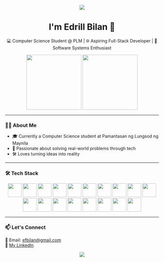 <p align="center">
  <img src="https://capsule-render.vercel.app/api?text=Hey%20Everyone!🕹️&animation=fadeIn&type=waving&color=gradient&height=100"/>
</p>


<h1 align="center">I'm Edrill Bilan 👋</h1>
<p align="center">
  💻 Computer Science Student @ PLM | 🌐 Aspiring Full-Stack Developer | 🔧 Software Systems Enthusiast
</p>

<p align="center">
  <img src="https://github-readme-streak-stats.herokuapp.com/?user=PyroJayxX&theme=tokyonight" height="180"/>
  <img src="https://github-readme-stats.vercel.app/api/top-langs/?username=PyroJayxX&layout=compact&langs_count=8&theme=tokyonight&size_weight=0.5&count_weight=2.5" height="180"/>
</p>

---

### 👨‍💻 About Me

- 🎓 Currently a Computer Science student at Pamantasan ng Lungsod ng Maynila 
- 🧠 Passionate about solving real-world problems through tech  
- 🛠️ Loves turning ideas into reality

---

### 🛠️ Tech Stack

<p align="center">
  <img src="https://cdn.jsdelivr.net/gh/devicons/devicon@latest/icons/c/c-original.svg" width="45" height="45"/>
  <img src="https://cdn.jsdelivr.net/gh/devicons/devicon@latest/icons/java/java-original-wordmark.svg" width="45" height="45"/>
  <img src="https://cdn.jsdelivr.net/gh/devicons/devicon@latest/icons/python/python-original-wordmark.svg" width="45" height="45"/>
  <img src="https://cdn.jsdelivr.net/gh/devicons/devicon@latest/icons/cplusplus/cplusplus-original.svg" width="45" height="45"/>
  <img src="https://cdn.jsdelivr.net/gh/devicons/devicon@latest/icons/go/go-original-wordmark.svg" width="45" height="45"/>
  <img src="https://cdn.jsdelivr.net/gh/devicons/devicon@latest/icons/html5/html5-original.svg" width="45" height="45"/>
  <img src="https://cdn.jsdelivr.net/gh/devicons/devicon@latest/icons/css3/css3-original.svg" width="45" height="45"/>
  <img src="https://cdn.jsdelivr.net/gh/devicons/devicon@latest/icons/javascript/javascript-original.svg" width="45" height="45"/>
  <img src="https://cdn.jsdelivr.net/gh/devicons/devicon@latest/icons/mysql/mysql-original-wordmark.svg" width="45" height="45"/>
  <img src="https://cdn.jsdelivr.net/gh/devicons/devicon@latest/icons/postgresql/postgresql-original-wordmark.svg" width="45" height="45"/>
  <img src="https://cdn.jsdelivr.net/gh/devicons/devicon@latest/icons/firebase/firebase-original-wordmark.svg" width="45" height="45"/>
  <img src="https://cdn.jsdelivr.net/gh/devicons/devicon@latest/icons/react/react-original-wordmark.svg" width="45" height="45"/>
  <img src="https://cdn.jsdelivr.net/gh/devicons/devicon@latest/icons/tailwindcss/tailwindcss-original.svg" width="45" height="45"/>
  <img src="https://cdn.jsdelivr.net/gh/devicons/devicon@latest/icons/django/django-plain.svg" width="45" height="45"/>
  <img src="https://cdn.jsdelivr.net/gh/devicons/devicon@latest/icons/figma/figma-original.svg" width="45" height="45"/>
  <img src="https://cdn.jsdelivr.net/gh/devicons/devicon@latest/icons/vscode/vscode-original.svg" width="45" height="45"/>
  <img src="https://cdn.jsdelivr.net/gh/devicons/devicon@latest/icons/androidstudio/androidstudio-original.svg" width="45" height="45"/>
  <img src="https://cdn.jsdelivr.net/gh/devicons/devicon@latest/icons/wordpress/wordpress-plain-wordmark.svg" width="45" height="45"/>
</p>

---

### 📫 Let's Connect
📧 Email: efbilan@gmail.com<br>
💼 [My LinkedIn](https://www.linkedin.com/in/edrill-bilan-874741283/)

<p align="center">
  <img src="https://capsule-render.vercel.app/api?type=waving&color=0:00BFFF,100:1E90FF&height=100&section=footer"/>
</p>